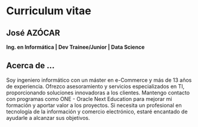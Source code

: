 # Curriculum vitae

## José AZÓCAR

**Ing. en Informática | Dev Trainee/Junior | Data Science**

## Acerca de ...

Soy ingeniero informático con un máster en e-Commerce y más de 13 años de experiencia. Ofrezco asesoramiento y servicios especializados en TI, proporcionando soluciones innovadoras a los clientes. Mantengo contacto con programas como ONE - Oracle Next Education para mejorar mi formación y aportar valor a los proyectos. Si necesita un profesional en tecnología de la información y comercio electrónico, estaré encantado de ayudarle a alcanzar sus objetivos.